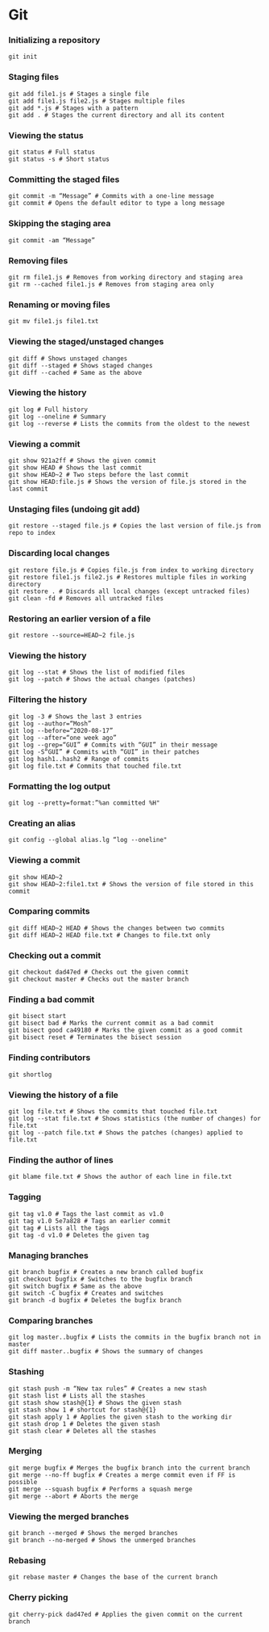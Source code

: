 # Git

### Initializing a repository
```
git init
```
### Staging files
```
git add file1.js # Stages a single file 
git add file1.js file2.js # Stages multiple files
git add *.js # Stages with a pattern
git add . # Stages the current directory and all its content
```
### Viewing the status 
```
git status # Full status 
git status -s # Short status
```
### Committing the staged files
```
git commit -m “Message” # Commits with a one-line message 
git commit # Opens the default editor to type a long message
```
### Skipping the staging area
```
git commit -am “Message”
```
### Removing files
```
git rm file1.js # Removes from working directory and staging area
git rm --cached file1.js # Removes from staging area only
```
### Renaming or moving files 
```
git mv file1.js file1.txt
```
### Viewing the staged/unstaged changes
```
git diff # Shows unstaged changes
git diff --staged # Shows staged changes 
git diff --cached # Same as the above
```
### Viewing the history
```
git log # Full history 
git log --oneline # Summary 
git log --reverse # Lists the commits from the oldest to the newest
```
### Viewing a commit 
```
git show 921a2ff # Shows the given commit 
git show HEAD # Shows the last commit 
git show HEAD~2 # Two steps before the last commit 
git show HEAD:file.js # Shows the version of file.js stored in the last commit
```
### Unstaging files (undoing git add)
```
git restore --staged file.js # Copies the last version of file.js from repo to index
```
### Discarding local changes
```
git restore file.js # Copies file.js from index to working directory 
git restore file1.js file2.js # Restores multiple files in working directory 
git restore . # Discards all local changes (except untracked files) 
git clean -fd # Removes all untracked files
```
### Restoring an earlier version of a file
```
git restore --source=HEAD~2 file.js
```
### Viewing the history
```
git log --stat # Shows the list of modified files 
git log --patch # Shows the actual changes (patches)
```
### Filtering the history 
```
git log -3 # Shows the last 3 entries 
git log --author=“Mosh” 
git log --before=“2020-08-17” 
git log --after=“one week ago” 
git log --grep=“GUI” # Commits with “GUI” in their message 
git log -S“GUI” # Commits with “GUI” in their patches 
git log hash1..hash2 # Range of commits 
git log file.txt # Commits that touched file.txt
```
### Formatting the log output
```
git log --pretty=format:”%an committed %H"
```
### Creating an alias
```
git config --global alias.lg “log --oneline"
```
### Viewing a commit
```
git show HEAD~2 
git show HEAD~2:file1.txt # Shows the version of file stored in this commit
```
### Comparing commits
```
git diff HEAD~2 HEAD # Shows the changes between two commits
git diff HEAD~2 HEAD file.txt # Changes to file.txt only 
```
### Checking out a commit
```
git checkout dad47ed # Checks out the given commit 
git checkout master # Checks out the master branch
```
### Finding a bad commit 
```
git bisect start 
git bisect bad # Marks the current commit as a bad commit 
git bisect good ca49180 # Marks the given commit as a good commit 
git bisect reset # Terminates the bisect session
```
### Finding contributors
```
git shortlog
```
### Viewing the history of a file
```
git log file.txt # Shows the commits that touched file.txt
git log --stat file.txt # Shows statistics (the number of changes) for file.txt 
git log --patch file.txt # Shows the patches (changes) applied to file.txt
```
### Finding the author of lines 
```
git blame file.txt # Shows the author of each line in file.txt
```
### Tagging 
```
git tag v1.0 # Tags the last commit as v1.0 
git tag v1.0 5e7a828 # Tags an earlier commit 
git tag # Lists all the tags 
git tag -d v1.0 # Deletes the given tag 
````
### Managing branches
```
git branch bugfix # Creates a new branch called bugfix 
git checkout bugfix # Switches to the bugfix branch 
git switch bugfix # Same as the above 
git switch -C bugfix # Creates and switches 
git branch -d bugfix # Deletes the bugfix branch
```
### Comparing branches
```
git log master..bugfix # Lists the commits in the bugfix branch not in master 
git diff master..bugfix # Shows the summary of changes
```
### Stashing
```
git stash push -m “New tax rules” # Creates a new stash 
git stash list # Lists all the stashes 
git stash show stash@{1} # Shows the given stash 
git stash show 1 # shortcut for stash@{1} 
git stash apply 1 # Applies the given stash to the working dir 
git stash drop 1 # Deletes the given stash 
git stash clear # Deletes all the stashes
```
### Merging
```
git merge bugfix # Merges the bugfix branch into the current branch 
git merge --no-ff bugfix # Creates a merge commit even if FF is possible 
git merge --squash bugfix # Performs a squash merge 
git merge --abort # Aborts the merge 
```
### Viewing the merged branches
```
git branch --merged # Shows the merged branches 
git branch --no-merged # Shows the unmerged branches
```
### Rebasing 
```
git rebase master # Changes the base of the current branch
```
### Cherry picking 
```
git cherry-pick dad47ed # Applies the given commit on the current branch
```



































